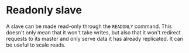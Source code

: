 # Readonly slave
A slave can be made read-only through the `READONLY` command. This doesn't only mean that it won't take writes, but also that it won't redirect requests to its master and only serve data it has already replicated. It can be useful to scale reads.
